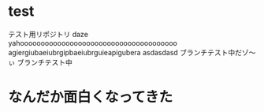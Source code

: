 ﻿# test
テスト用リポジトリ
daze yahoooooooooooooooooooooooooooooooooooooo
agiergiubaeiubrgipbaeiubrguieapigubera
asdasdasd ブランチテスト中だゾ～ぃ
ブランチテスト中
# なんだか面白くなってきた